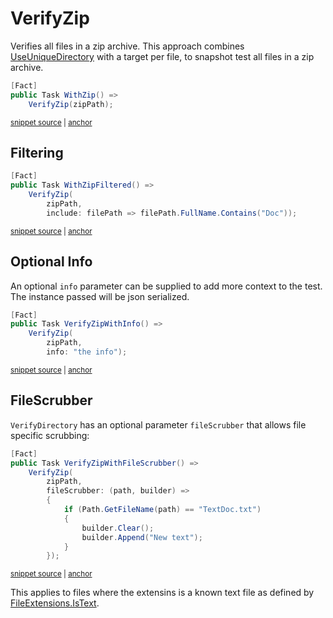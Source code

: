 <!--
GENERATED FILE - DO NOT EDIT
This file was generated by [MarkdownSnippets](https://github.com/SimonCropp/MarkdownSnippets).
Source File: /docs/mdsource/verify-zip.source.md
To change this file edit the source file and then run MarkdownSnippets.
-->

# VerifyZip

Verifies all files in a zip archive. This approach combines [UseUniqueDirectory](/docs/naming.md#useuniquedirectory) with a target per file, to snapshot test all files in a zip archive.

<!-- snippet: VerifyZipXunit -->
<a id='snippet-VerifyZipXunit'></a>
```cs
[Fact]
public Task WithZip() =>
    VerifyZip(zipPath);
```
<sup><a href='/src/Verify.Xunit.Tests/Tests.cs#L153-L159' title='Snippet source file'>snippet source</a> | <a href='#snippet-VerifyZipXunit' title='Start of snippet'>anchor</a></sup>
<!-- endSnippet -->


## Filtering

<!-- snippet: VerifyZipFilterXunit -->
<a id='snippet-VerifyZipFilterXunit'></a>
```cs
[Fact]
public Task WithZipFiltered() =>
    VerifyZip(
        zipPath,
        include: filePath => filePath.FullName.Contains("Doc"));
```
<sup><a href='/src/Verify.Xunit.Tests/Tests.cs#L188-L196' title='Snippet source file'>snippet source</a> | <a href='#snippet-VerifyZipFilterXunit' title='Start of snippet'>anchor</a></sup>
<!-- endSnippet -->


## Optional Info

An optional `info` parameter can be supplied to add more context to the test. The instance passed will be json serialized.

<!-- snippet: VerifyZipWithInfo -->
<a id='snippet-VerifyZipWithInfo'></a>
```cs
[Fact]
public Task VerifyZipWithInfo() =>
    VerifyZip(
        zipPath,
        info: "the info");
```
<sup><a href='/src/Verify.Xunit.Tests/Tests.cs#L161-L169' title='Snippet source file'>snippet source</a> | <a href='#snippet-VerifyZipWithInfo' title='Start of snippet'>anchor</a></sup>
<!-- endSnippet -->


## FileScrubber

`VerifyDirectory` has an optional parameter `fileScrubber` that allows file specific scrubbing:

<!-- snippet: VerifyZipWithFileScrubber -->
<a id='snippet-VerifyZipWithFileScrubber'></a>
```cs
[Fact]
public Task VerifyZipWithFileScrubber() =>
    VerifyZip(
        zipPath,
        fileScrubber: (path, builder) =>
        {
            if (Path.GetFileName(path) == "TextDoc.txt")
            {
                builder.Clear();
                builder.Append("New text");
            }
        });
```
<sup><a href='/src/Verify.Xunit.Tests/Tests.cs#L171-L186' title='Snippet source file'>snippet source</a> | <a href='#snippet-VerifyZipWithFileScrubber' title='Start of snippet'>anchor</a></sup>
<!-- endSnippet -->

This applies to files where the extensins is a known text file as defined by [FileExtensions.IsText](https://github.com/VerifyTests/EmptyFiles#istext).
